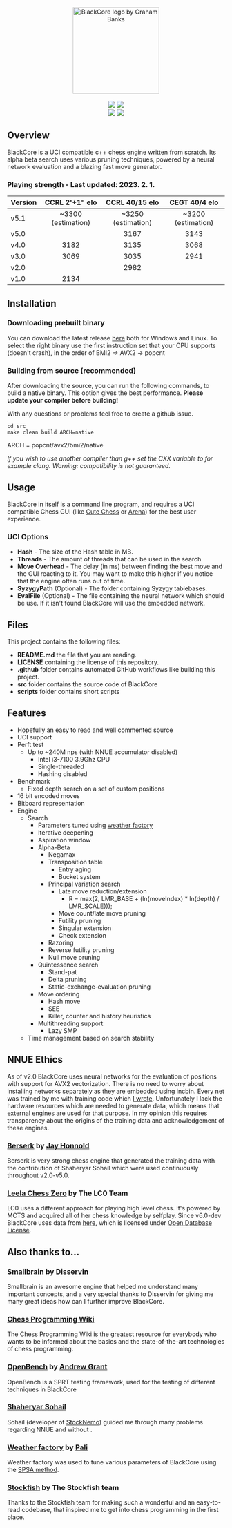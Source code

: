 <div align="center" style="padding-top: 50px">
    <img src="https://github.com/SzilBalazs/BlackCore/blob/020c7fa5be444b0053faba37ff4b25918acb6a3e/icon.png" alt="BlackCore logo by Graham Banks" width="200px" height="auto">
    <br>
    <br>
    <img src="https://img.shields.io/github/downloads/SzilBalazs/BlackCore/total?style=for-the-badge">
    <img src="https://img.shields.io/github/v/release/SzilBalazs/BlackCore?label=Latest%20release&style=for-the-badge">
    <br>
    <img src="https://img.shields.io/github/license/SzilBalazs/BlackCore?style=for-the-badge">
    <img src="https://img.shields.io/github/last-commit/SzilBalazs/BlackCore?style=for-the-badge">
</div>

## Overview

BlackCore is a UCI compatible c++ chess engine written from scratch.
Its alpha beta search uses various pruning techniques, powered by a neural network evaluation and a blazing fast
move generator.

### Playing strength - Last updated: 2023. 2. 1.

| Version |   CCRL 2'+1" elo   |   CCRL 40/15 elo   |   CEGT 40/4 elo    |
|:--------|:------------------:|:------------------:|:------------------:|
| v5.1    | ~3300 (estimation) | ~3250 (estimation) | ~3200 (estimation) |
| v5.0    |                    |        3167        |        3143        |
| v4.0    |        3182        |        3135        |        3068        |
| v3.0    |        3069        |        3035        |        2941        |
| v2.0    |                    |        2982        |                    |
| v1.0    |        2134        |                    |                    |

## Installation

### Downloading prebuilt binary

You can download the latest release <a href="https://github.com/SzilBalazs/BlackCore/releases/latest">here</a> both for
Windows and Linux.
To select the right binary use the first instruction set that your CPU supports (doesn't crash), in the order of BMI2 ->
AVX2 -> popcnt

### Building from source (recommended)

After downloading the source, you can run the following commands, to build
a native binary.
This option gives the best performance.
**Please update your compiler before building!**

With any questions or problems feel free to create a github issue.

```
cd src
make clean build ARCH=native
```

ARCH = popcnt/avx2/bmi2/native

*If you wish to use another compiler than g++ set the CXX variable to for example clang. Warning: compatibility is not
guaranteed.*

## Usage

BlackCore in itself is a command line program, and requires a UCI compatible
Chess GUI (like <a href="https://github.com/cutechess/cutechess">Cute Chess</a>
or <a href="http://www.playwitharena.de/">Arena</a>) for the best user experience.

### UCI Options

- **Hash** - The size of the Hash table in MB.
- **Threads** - The amount of threads that can be used in the search
- **Move Overhead** - The delay (in ms) between finding the best move and the GUI reacting to it. You may want to make
  this higher if you notice that the engine often runs out of time.
- **SyzygyPath** (Optional) - The folder containing Syzygy tablebases.
- **EvalFile** (Optional) - The file containing the neural network which should be use. If it isn't found BlackCore will
  use the embedded network.

## Files

This project contains the following files:

- **README.md** the file that you are reading.
- **LICENSE** containing the license of this repository.
- **.github** folder contains automated GitHub workflows like building this project.
- **src** folder contains the source code of BlackCore
- **scripts** folder contains short scripts

## Features

* Hopefully an easy to read and well commented source
* UCI support
* Perft test
    * Up to ~240M nps (with NNUE accumulator disabled)
        * Intel i3-7100 3.9Ghz CPU
        * Single-threaded
        * Hashing disabled
* Benchmark
    * Fixed depth search on a set of custom positions
* 16 bit encoded moves
* Bitboard representation
* Engine
    * Search
        * Parameters tuned using <a href="https://github.com/dsekercioglu/weather-factory">weather
          factory</a>
        * Iterative deepening
        * Aspiration window
        * Alpha-Beta
            * Negamax
            * Transposition table
                * Entry aging
                * Bucket system
            * Principal variation search
                * Late move reduction/extension
                    * R = max(2, LMR_BASE + (ln(moveIndex) * ln(depth) / LMR_SCALE)));
                * Move count/late move pruning
                * Futility pruning
                * Singular extension
                * Check extension
            * Razoring
            * Reverse futility pruning
            * Null move pruning
        * Quintessence search
            * Stand-pat
            * Delta pruning
            * Static-exchange-evaluation pruning
        * Move ordering
            * Hash move
            * SEE
            * Killer, counter and history heuristics
        * Multithreading support
            * Lazy SMP
    * Time management based on search stability

## NNUE Ethics

As of v2.0 BlackCore uses neural networks for the evaluation of positions with support for AVX2 vectorization.
There is no need to worry about installing networks separately as they are embedded using incbin. Every net
was trained by me with training code which <a href="https://github.com/SzilBalazs/CoreTrainer">I wrote</a>.
Unfortunately I lack the hardware resources which are needed
to generate data, which means that external engines are used for that purpose. In my opinion this requires
transparency about the origins of the training data and acknowledgement of these engines.

### <a href="https://github.com/jhonnold/berserk">Berserk</a> by <a href="https://github.com/jhonnold">Jay Honnold</a>

Berserk is very strong chess engine that generated the training data with the contribution of Shaheryar Sohail which
were used continuously throughout v2.0-v5.0.

### <a href="https://lczero.org/">Leela Chess Zero</a> by The LC0 Team

LC0 uses a different approach for playing high level chess. It's powered by MCTS and acquired all of her chess knowledge
by selfplay.
Since v6.0-dev BlackCore uses data from <a href="https://storage.lczero.org/files/training_data/"> here</a>, which is
licensed under <a href="https://storage.lczero.org/files/training_data/LICENSE.txt">Open Database License</a>.

## Also thanks to...

### <a href="https://github.com/Disservin/Smallbrain">Smallbrain</a> by <a href="https://github.com/Disservin">Disservin</a>

Smallbrain is an awesome engine that helped me understand many important concepts, and a very special thanks to
Disservin for
giving me many great ideas how can I further improve BlackCore.

### <a href="https://www.chessprogramming.org/Main_Page">Chess Programming Wiki</a>

The Chess Programming Wiki is the greatest
resource for everybody who wants to be informed about the basics and the state-of-the-art technologies of chess
programming.

### <a href="https://github.com/AndyGrant/OpenBench">OpenBench</a> by <a href="https://github.com/AndyGrant">Andrew Grant</a>

OpenBench is a SPRT testing framework, used for the testing of different techniques in BlackCore

### <a href="https://github.com/TheBlackPlague">Shaheryar Sohail</a>

Sohail (developer of <a href="https://github.com/TheBlackPlague/StockNemo">StockNemo</a>) guided me through many
problems regarding NNUE and without .

### <a href="https://github.com/dsekercioglu/weather-factory">Weather factory</a> by <a href="https://github.com/dsekercioglu">Pali</a>

Weather factory was used to tune various parameters of BlackCore using
the <a href="https://www.chessprogramming.org/SPSA">
SPSA method</a>.

### <a href="https://github.com/official-stockfish/Stockfish">Stockfish</a> by The Stockfish team

Thanks to the Stockfish team for making such a wonderful and an easy-to-read codebase, that inspired me to get into
chess programming in the first place.
